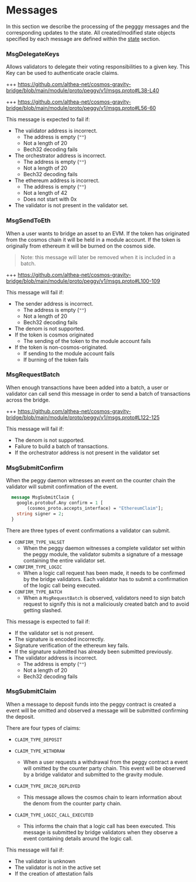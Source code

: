 <!--
order: 4
-->

# Messages

In this section we describe the processing of the pegggy messages and the corresponding updates to the state. All created/modified state objects specified by each message are defined within the [state](./02_state_transitions.md) section.

### MsgDelegateKeys

Allows validators to delegate their voting responsibilities to a given key. This Key can be used to authenticate oracle claims. 

+++ https://github.com/althea-net/cosmos-gravity-bridge/blob/main/module/proto/peggy/v1/msgs.proto#L38-L40

+++ https://github.com/althea-net/cosmos-gravity-bridge/blob/main/module/proto/peggy/v1/msgs.proto#L56-60

This message is expected to fail if: 

- The validator address is incorrect. 
  - The address is empty (`""`)
  - Not a length of 20
  - Bech32 decoding fails
- The orchestrator address is incorrect.
  - The address is empty (`""`)
  - Not a length of 20
  - Bech32 decoding fails
- The ethereum address is incorrect.
  - The address is empty (`""`)
  - Not a length of 42
  - Does not start with 0x
- The validator is not present in the validator set.


### MsgSendToEth

When a user wants to bridge an asset to an EVM. If the token has originated from the cosmos chain it will be held in a module account. If the token is originally from ethereum it will be burned on the cosmos side.

> Note: this message will later be removed when it is included in a batch.


+++ https://github.com/althea-net/cosmos-gravity-bridge/blob/main/module/proto/peggy/v1/msgs.proto#L100-109

This message will fail if:

- The sender address is incorrect.
  - The address is empty (`""`)
  - Not a length of 20
  - Bech32 decoding fails
- The denom is not supported.
- If the token is cosmos originated
  - The sending of the token to the module account fails
- If the token is non-cosmos-originated.
  - If sending to the module account fails
  - If burning of the token fails

### MsgRequestBatch

When enough transactions have been added into a batch, a user or validator can call send this message in order to send a batch of transactions across the bridge. 

+++ https://github.com/althea-net/cosmos-gravity-bridge/blob/main/module/proto/peggy/v1/msgs.proto#L122-125

This message will fail if:

- The denom is not supported.
- Failure to build a batch of transactions.
- If the orchestrator address is not present in the validator set

### MsgSubmitConfirm

When the peggy daemon witnesses an event on the counter chain the validator will submit confirmation of the event. 

<!-- +++ https://github.com/althea-net/cosmos-gravity-bridge/blob/main/module/proto/peggy/v1/msgs.proto#L79-84 -->

```proto
  message MsgSubmitClaim {
    google.protobuf.Any confirm = 1 [
        (cosmos_proto.accepts_interface) = "EthereumClaim"];
    string signer = 2;
  }
```

There are three types of event confirmations a validator can submit.

- `CONFIRM_TYPE_VALSET`
  - When the peggy daemon witnesses a complete validator set within the peggy module, the validator submits a signature of a message containing the entire validator set. 
- `CONFIRM_TYPE_LOGIC`
  - When a logic call request has been made, it needs to be confirmed by the bridge validators. Each validator has to submit a confirmation of the logic call being executed.
- `CONFIRM_TYPE_BATCH`
  - When a `MsgRequestBatch` is observed, validators need to sign batch request to signify this is not a maliciously created batch and to avoid getting slashed. 

This message is expected to fail if:

- If the validator set is not present.
- The signature is encoded incorrectly.
- Signature verification of the ethereum key fails.
- If the signature submitted has already been submitted previously.
- The validator address is incorrect. 
  - The address is empty (`""`)
  - Not a length of 20
  - Bech32 decoding fails
  
### MsgSubmitClaim

When a message to deposit funds into the peggy contract is created a event will be omitted and observed a message will be submitted confirming the deposit.

<!-- +++ https://github.com/althea-net/cosmos-gravity-bridge/blob/main/module/proto/peggy/v1/msgs.proto#L170-181 -->

There are four types of claims:

- `CLAIM_TYPE_DEPOSIT`
- `CLAIM_TYPE_WITHDRAW`
  - When a user requests a withdrawal from the peggy contract a event will omitted by the counter party chain. This event will be observed by a bridge validator and submitted to the gravity module.
  
- `CLAIM_TYPE_ERC20_DEPLOYED`
  - This message allows the cosmos chain to learn information about the denom from the counter party chain.
- `CLAIM_TYPE_LOGIC_CALL_EXECUTED`
  - This informs the chain that a logic call has been executed. This message is submitted by bridge validators when they observe a event containing details around the logic call.

This message will fail if:

- The validator is unknown
- The validator is not in the active set
- If the creation of attestation fails
